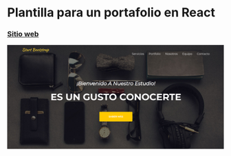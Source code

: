 # Plantilla para un portafolio en React

### [Sitio web](https://marvingcdev.ml/)

![Start Bootstrap](img_1.png)
